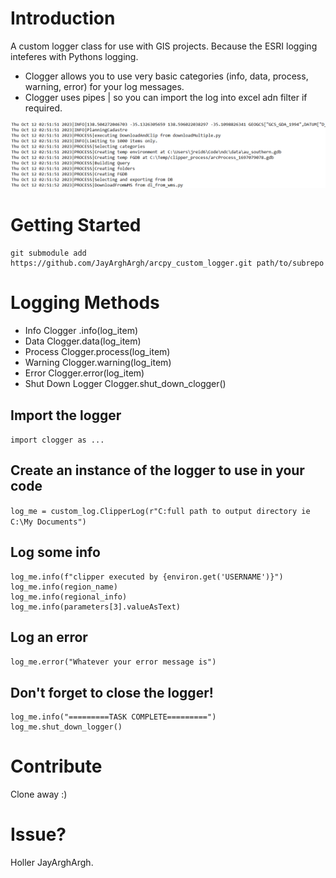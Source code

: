 # Introduction 
A custom logger class for use with GIS projects. Because the ESRI logging inteferes with Pythons logging.
* Clogger allows you to use very basic categories (info, data, process, warning, error) for your log messages.
* Clogger uses pipes | so you can import the log into excel adn filter if required.

![img.png](img.png)

# Getting Started

```
git submodule add https://github.com/JayArghArgh/arcpy_custom_logger.git path/to/subrepo
```

# Logging Methods

- Info Clogger .info(log_item)
- Data Clogger.data(log_item)
- Process Clogger.process(log_item)
- Warning Clogger.warning(log_item)
- Error Clogger.error(log_item)
- Shut Down Logger Clogger.shut_down_clogger()

## Import the logger

`import clogger as ...`

## Create an instance of the logger to use in your code

`log_me = custom_log.ClipperLog(r"C:full path to output directory ie C:\My Documents")`

## Log some info
```
log_me.info(f"clipper executed by {environ.get('USERNAME')}")
log_me.info(region_name)
log_me.info(regional_info)
log_me.info(parameters[3].valueAsText)
  ```

## Log an error
`log_me.error("Whatever your error message is")`

## Don't forget to close the logger!

```
log_me.info("=========TASK COMPLETE=========")
log_me.shut_down_logger()
```

# Contribute

Clone away :)

# Issue?

Holler JayArghArgh.

